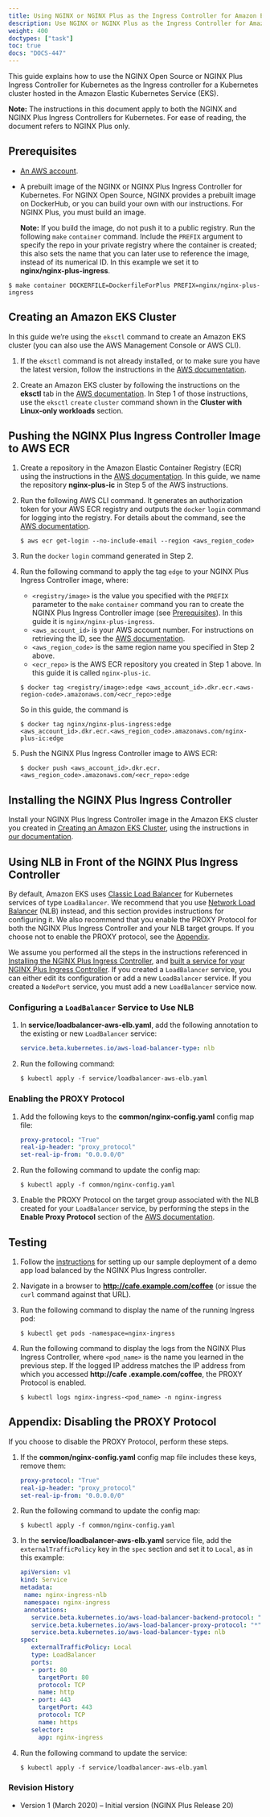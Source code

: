 ```yaml
---
title: Using NGINX or NGINX Plus as the Ingress Controller for Amazon Elastic Kubernetes Services
description: Use NGINX or NGINX Plus as the Ingress Controller for Amazon Elastic Kubernetes Services.
weight: 400
doctypes: ["task"]
toc: true
docs: "DOCS-447"
---
```



 
This guide explains how to use the NGINX Open Source or NGINX Plus Ingress Controller for Kubernetes as the Ingress controller for a Kubernetes cluster hosted in the Amazon Elastic Kubernetes Service (EKS).
 
**Note:** The instructions in this document apply to both the NGINX and NGINX Plus Ingress Controllers for Kubernetes. For ease of reading, the document refers to NGINX Plus only.
 

<span id="prereqs"></span>
## Prerequisites
 
* [An AWS account](https://docs.aws.amazon.com/AmazonSimpleDB/latest/DeveloperGuide/AboutAWSAccounts.html).
* A prebuilt image of the NGINX or NGINX Plus Ingress Controller for Kubernetes. For NGINX Open Source, NGINX provides a prebuilt image on DockerHub, or you can build your own with our instructions. For NGINX Plus, you must build an image.
 
  **Note:** If you build the image, do not push it to a public registry.  Run the following <span style="white-space: nowrap;">`make` `container`</span> command. Include the `PREFIX` argument to specify the repo in your private registry where the container is created; this also sets the name that you can later use to reference the image, instead of its numerical ID. In this example we set it to <span style="white-space: nowrap; font-weight:bold;">nginx/nginx-plus-ingress</span>.
 

```
$ make container DOCKERFILE=DockerfileForPlus PREFIX=nginx/nginx-plus-ingress
``` 
 
<span id="amazon-eks"></span>
## Creating an Amazon EKS Cluster
In this guide we’re using the `eksctl` command to create an Amazon EKS cluster (you can also use the AWS Management Console or AWS CLI).
 
1. If the `eksctl` command is not already installed, or to make sure you have the latest version, follow the instructions in the [AWS documentation](https://docs.aws.amazon.com/eks/latest/userguide/eksctl.html#installing-eksctl).
 
2. Create an Amazon EKS cluster by following the instructions on the **eksctl** tab in the [AWS documentation](https://docs.aws.amazon.com/eks/latest/userguide/create-cluster.html). In Step 1 of those instructions, use the <span style="white-space: nowrap;">`eksctl` `create` `cluster`</span> command shown in the **Cluster with Linux‑only workloads** section.
 
 
 
<span id="amazon-ecr"></span> 
## Pushing the NGINX Plus Ingress Controller Image to AWS ECR
1. Create a repository in the Amazon Elastic Container Registry (ECR) using the instructions in the [AWS documentation](https://docs.aws.amazon.com/AmazonECR/latest/userguide/repository-create.html). In this guide, we name the repository <span style="white-space: nowrap; font-weight:bold;">nginx-plus-ic</span> in Step 5 of the AWS instructions.
 
2. Run the following AWS CLI command. It generates an authorization token for your AWS ECR registry and outputs the <span style="white-space: nowrap;">`docker` `login`</span> command for logging into the registry. For details about the command, see the [AWS documentation](https://docs.aws.amazon.com/cli/latest/reference/ecr/get-login.html).
 
   ```
   $ aws ecr get-login --no-include-email --region <aws_region_code>
   ```
 
3. Run the <span style="white-space: nowrap;">`docker` `login`</span>  command generated in Step 2.
 
4. Run the following command to apply the tag `edge` to your NGINX Plus Ingress Controller image, where:
 
   * `<registry/image>` is the value you specified with the `PREFIX` parameter to the <span style="white-space: nowrap;">`make` `container`</span> command you ran to create the NGINX Plus Ingress Controller image (see [Prerequisites](#prereqs)). In this guide it is <span style="white-space: nowrap;">`nginx/nginx-plus-ingress`</span>.
   * `<aws_account_id>` is your AWS account number. For instructions on retrieving the ID, see the [AWS documentation](https://docs.aws.amazon.com/IAM/latest/UserGuide/console_account-alias.html).
   * `<aws_region_code>` is the same region name you specified in Step 2 above.
   * `<ecr_repo>` is the AWS ECR repository you created in Step 1 above. In this guide it is called <span style="white-space: nowrap;">`nginx-plus-ic`</span>.
 
   ```
   $ docker tag <registry/image>:edge <aws_account_id>.dkr.ecr.<aws-region-code>.amazonaws.com/<ecr_repo>:edge
   ``` 
   
   So in this guide, the command is
 
   ```
   $ docker tag nginx/nginx-plus-ingress:edge <aws_account_id>.dkr.ecr.<aws_region_code>.amazonaws.com/nginx-plus-ic:edge
   ```
 
5. Push the NGINX Plus Ingress Controller image to AWS ECR:
 
   ```
   $ docker push <aws_account_id>.dkr.ecr.<aws_region_code>.amazonaws.com/<ecr_repo>:edge
   ```

<span id="ingress-controller"></span>
## Installing the NGINX Plus Ingress Controller
Install your NGINX Plus Ingress Controller image in the Amazon EKS cluster you created in [Creating an Amazon EKS Cluster](#amazon-eks), using the instructions in [our documentation](https://docs.nginx.com/nginx-ingress-controller/installation/installation-with-manifests/).
 
<span id="nlb"></span>
## Using NLB in Front of the NGINX Plus Ingress Controller 

By default, Amazon EKS uses [Classic Load Balancer](https://docs.aws.amazon.com/elasticloadbalancing/latest/classic/introduction.html) for Kubernetes services of type `LoadBalancer`. We recommend that you use [Network Load Balancer](https://docs.aws.amazon.com/elasticloadbalancing/latest/network/introduction.html) (NLB) instead, and this section provides instructions for configuring it. We also recommend that you enable the PROXY Protocol for both the NGINX Plus Ingress Controller and your NLB target groups. If you choose not to enable the PROXY protocol, see the [Appendix](#appendix).
 
We assume you performed all the steps in the instructions referenced in [Installing the NGINX Plus Ingress Controller](#ingress-controller), and [built a service for your NGINX Plus Ingress Controller](https://docs.nginx.com/nginx-ingress-controller/installation/installation-with-manifests/#create-a-service-for-the-ingress-controller-pods). If you created a `LoadBalancer` service, you can either edit its configuration or add a new `LoadBalancer` service. If you created a `NodePort` service, you must add a new `LoadBalancer` service now.

### Configuring a `LoadBalancer` Service to Use NLB
 
 
1. In <span style="white-space: nowrap; font-weight:bold;">service/loadbalancer-aws-elb.yaml</span>, add the following annotation to the existing or new `LoadBalancer` service:
 
   ```yaml
   service.beta.kubernetes.io/aws-load-balancer-type: nlb
   ```
 
2. Run the following command:
 
   ```
   $ kubectl apply -f service/loadbalancer-aws-elb.yaml
   ```
 
### Enabling the PROXY Protocol
 
1. Add the following keys to the <span style="white-space: nowrap; font-weight:bold;">common/nginx-config.yaml</span> config map file:
 
   ```yaml
   proxy-protocol: "True"
   real-ip-header: "proxy_protocol"
   set-real-ip-from: "0.0.0.0/0"
   ```
 
2. Run the following command to update the config map:
 
   ```
   $ kubectl apply -f common/nginx-config.yaml
   ```
 
3. Enable the PROXY Protocol on the target group associated with the NLB created for your `LoadBalancer` service, by performing the steps in the **Enable Proxy Protocol** section of the [AWS documentation](https://docs.aws.amazon.com/elasticloadbalancing/latest/network/load-balancer-target-groups.html#proxy-protocol).
 

<span id="testing"></span> 
## Testing
 
1. Follow the [instructions](https://github.com/nginxinc/kubernetes-ingress/tree/master/examples/complete-example) for setting up our sample deployment of a demo app load balanced by the NGINX Plus Ingress controller.
 
2. Navigate in a browser to **http://cafe.example.com/coffee** (or issue the `curl` command against that URL).
 
3. Run the following command to display the name of the running Ingress pod:
 
   ```
   $ kubectl get pods -namespace=nginx-ingress
   ```
 
4. Run the following command to display the logs from the NGINX Plus Ingress Controller, where `<pod_name>` is the name you learned in the previous step. If the logged IP address matches the IP address from which you accessed **http://cafe .example.com/coffee**, the PROXY Protocol is enabled.
 
   ``` 
   $ kubectl logs nginx-ingress-<pod_name> -n nginx-ingress
   ```
 
 
<span id="appendix"></span>
## Appendix: Disabling the PROXY Protocol

If you choose to disable the PROXY Protocol, perform these steps.
 
1. If the <span style="white-space: nowrap; font-weight:bold;">common/nginx-config.yaml</span> config map file includes these keys, remove them:
 
   ```yaml
   proxy-protocol: "True"
   real-ip-header: "proxy_protocol"
   set-real-ip-from: "0.0.0.0/0"
   ``` 

 
2. Run the following command to update the config map:
 
   ```
   $ kubectl apply -f common/nginx-config.yaml
   ```
 
3. In the <span style="white-space: nowrap; font-weight:bold;">service/loadbalancer-aws-elb.yaml</span> service file, add the `externalTrafficPolicy` key in the `spec` section and set it to `Local`, as in this example:
 
   ```yaml
   apiVersion: v1
   kind: Service
   metadata:
    name: nginx-ingress-nlb
    namespace: nginx-ingress
    annotations:
      service.beta.kubernetes.io/aws-load-balancer-backend-protocol: "tcp"
      service.beta.kubernetes.io/aws-load-balancer-proxy-protocol: "*"
      service.beta.kubernetes.io/aws-load-balancer-type: nlb
   spec:
      externalTrafficPolicy: Local
      type: LoadBalancer
      ports:
      - port: 80
        targetPort: 80
        protocol: TCP
        name: http
      - port: 443
        targetPort: 443
        protocol: TCP
        name: https
      selector:
        app: nginx-ingress
   ```
 
4. Run the following command to update the service:
 
   ```
   $ kubectl apply -f service/loadbalancer-aws-elb.yaml
   ```

### Revision History

* Version 1 (March 2020) – Initial version (NGINX Plus Release 20)


